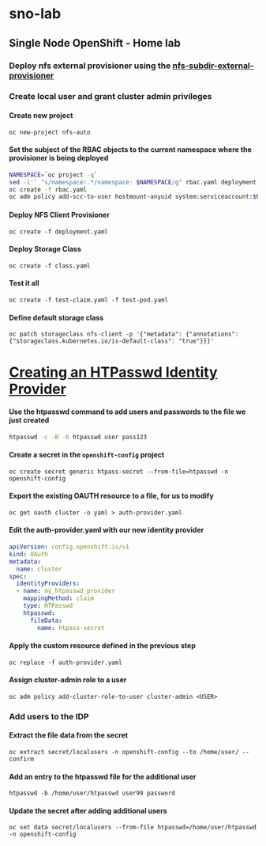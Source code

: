 # sno-lab
## Single Node OpenShift - Home lab

### Deploy nfs external provisioner using the [nfs-subdir-external-provisioner](https://github.com/kubernetes-sigs/nfs-subdir-external-provisioner)

### Create local user and grant cluster admin privileges

#### Create new project
`oc new-project nfs-auto`

#### Set the subject of the RBAC objects to the current namespace where the provisioner is being deployed
```bash
NAMESPACE=`oc project -q`
sed -i'' "s/namespace:.*/namespace: $NAMESPACE/g" rbac.yaml deployment.yaml
oc create -f rbac.yaml
oc adm policy add-scc-to-user hostmount-anyuid system:serviceaccount:$NAMESPACE:nfs-client-provisioner
```
#### Deploy NFS Client Provisioner
`oc create -f deployment.yaml`

#### Deploy Storage Class
`oc create -f class.yaml`

#### Test it all
`oc create -f test-claim.yaml -f test-pod.yaml`

#### Define default storage class
`oc patch storageclass nfs-client -p '{"metadata": {"annotations": {"storageclass.kubernetes.io/is-default-class": "true"}}}'`


# [Creating an HTPasswd Identity Provider](https://docs.openshift.com/container-platform/4.12/authentication/identity_providers/configuring-htpasswd-identity-provider.html)

#### Use the htpasswd command to add users and passwords to the file we just created
```bash
htpasswd -c -B -b htpasswd user pass123
```

#### Create a secret in the `openshift-config` project
`oc create secret generic htpass-secret --from-file=htpasswd -n openshift-config`

#### Export the existing OAUTH resource to a file, for us to modify
`oc get oauth cluster -o yaml > auth-provider.yaml`

#### Edit the auth-provider.yaml with our new identity provider
```yaml
apiVersion: config.openshift.io/v1
kind: OAuth
metadata:
  name: cluster
spec:
  identityProviders:
  - name: my_htpasswd_provider 
    mappingMethod: claim 
    type: HTPasswd
    htpasswd:
      fileData:
        name: htpass-secret 
```

#### Apply the custom resource defined in the previous step
`oc replace -f auth-provider.yaml`

#### Assign cluster-admin role to a user
`oc adm policy add-cluster-role-to-user cluster-admin <USER>`

### Add users to the IDP
#### Extract the file data from the secret
`oc extract secret/localusers -n openshift-config --to /home/user/ --confirm`

#### Add an entry to the htpasswd file for the additional user
`htpasswd -b /home/user/htpasswd user99 password`

#### Update the secret after adding additional users
`oc set data secret/localusers --from-file htpasswd=/home/user/htpasswd -n openshift-config`

